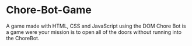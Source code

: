 # Chore-Bot-Game
A game made with HTML, CSS and JavaScript using the DOM
Chore Bot is a game were your mission is to open all of the doors without running into the ChoreBot.
